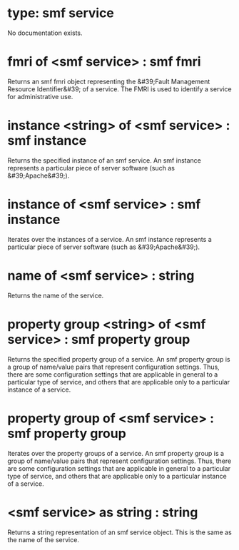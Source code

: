 # type: smf service

No documentation exists.

# fmri of &lt;smf service&gt; : smf fmri

Returns an smf fmri object representing the &amp;#39;Fault Management Resource Identifier&amp;#39; of a service. The FMRI is used to identify a service for administrative use.

# instance &lt;string&gt; of &lt;smf service&gt; : smf instance

Returns the specified instance of an smf service. An smf instance represents a particular piece of server software (such as &amp;#39;Apache&amp;#39;).

# instance of &lt;smf service&gt; : smf instance

Iterates over the instances of a service. An smf instance represents a particular piece of server software (such as &amp;#39;Apache&amp;#39;).

# name of &lt;smf service&gt; : string

Returns the name of the service.

# property group &lt;string&gt; of &lt;smf service&gt; : smf property group

Returns the specified property group of a service. An smf property group is a group of name/value pairs that represent configuration settings. Thus, there are some configuration settings that are applicable in general to a particular type of service, and others that are applicable only to a particular instance of a service.

# property group of &lt;smf service&gt; : smf property group

Iterates over the property groups of a service. An smf property group is a group of name/value pairs that represent configuration settings. Thus, there are some configuration settings that are applicable in general to a particular type of service, and others that are applicable only to a particular instance of a service.

# &lt;smf service&gt; as string : string

Returns a string representation of an smf service object. This is the same as the name of the service.
